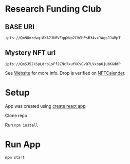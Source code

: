 # Research Funding Club

## BASE URI

```shell
ipfs://QmNUmrdwgi8XA7JURVEqgXNp2CVGHPsB34vxJAggJJ4MpT
```

## Mystery NFT url

```shell
ipfs://QmSJ5JkSpLdrb1sFfJZNc7xufXCvCvQ7LVxbp6jubKGddP
```

See [Website](https://researchfundingclub.com) for more info. Drop is verified on [NFTCalender](https://nftcalendar.io/event/research-funding-club-drop-1/).

# Setup

App was created using [create react app](https://create-react-app.dev/docs/getting-started/)

Clone repo

Run `npm install`

# Run App

`npm start`
